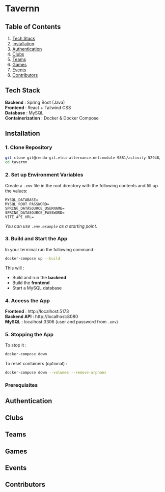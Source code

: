 # Tavernn

## Table of Contents
1. [Tech Stack](#tech-stack)
2. [Installation](#installation)
3. [Authentication](#authentication)
4. [Clubs](#clubs)
5. [Teams](#teams)
6. [Games](#games)
7. [Events](#events)
8. [Contributors](#contributors)

## Tech Stack
**Backend** : Spring Boot (Java)\
**Frontend** : React + Tailwind CSS\
**Database** : MySQL\
**Containerization** : Docker & Docker Compose

## Installation

### 1. Clone Repository
```bash
git clone git@rendu-git.etna-alternance.net:module-9881/activity-52948/group-1049409.git tavernn
cd tavernn
```

### 2. Set up Environment Variables
Create a `.env` file in the root directory with the following contents and fill up the values:
```
MYSQL_DATABASE=
MYSQL_ROOT_PASSWORD=
SPRING_DATASOURCE_USERNAME=
SPRING_DATASOURCE_PASSWORD=
VITE_API_URL=
```

_You can use `.env.example` as a starting point._

### 3. Build and Start the App
In your terminal run the following command :
```bash
docker-compose up --build
```

This will :
* Build and run the **backend** 
* Build the **frontend**
* Start a MySQL database

### 4. Access the App
**Frontend** : http://localhost:5173\
**Backend API** : http://localhost:8080\
**MySQL** : localhost:3306 (user and password from `.env`)

### 5. Stopping the App
To stop it : 
```bash
docker-compose down
```

To reset containers (optional) :
```bash
docker-compose down --volumes --remove-orphans
```

### Prerequisites


## Authentication
## Clubs

## Teams

## Games
## Events
## Contributors
